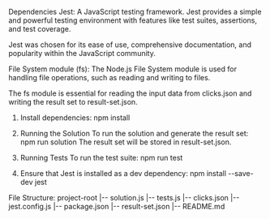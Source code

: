 Dependencies
Jest: A JavaScript testing framework. Jest provides a simple and powerful testing environment with features like test suites, assertions, and test coverage.

Jest was chosen for its ease of use, comprehensive documentation, and popularity within the JavaScript community.

File System module (fs): The Node.js File System module is used for handling file operations, such as reading and writing to files.

The fs module is essential for reading the input data from clicks.json and writing the result set to result-set.json.

1. Install dependencies:
npm install

2. Running the Solution
To run the solution and generate the result set:
npm run solution
The result set will be stored in result-set.json.

3. Running Tests
To run the test suite:
npm run test

4. Ensure that Jest is installed as a dev dependency:
npm install --save-dev jest

File Structure:
project-root
|-- solution.js
|-- tests.js
|-- clicks.json
|-- jest.config.js
|-- package.json
|-- result-set.json
|-- README.md
